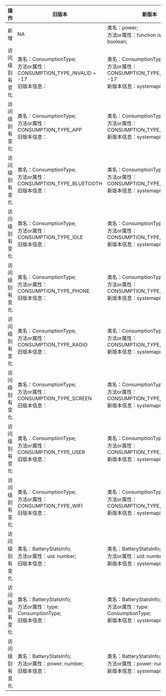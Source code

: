 | 操作 | 旧版本 | 新版本 | d.ts文件 |
| ---- | ------ | ------ | -------- |
|新增|NA|类名：power;<br>方法or属性：function isStandby(): boolean;|@ohos.power.d.ts|
|访问级别有变化|类名：ConsumptionType;<br>方法or属性：CONSUMPTION_TYPE_INVALID = -17<br>旧版本信息：|类名：ConsumptionType;<br>方法or属性：CONSUMPTION_TYPE_INVALID = -17<br>新版本信息：systemapi|@ohos.batteryStatistics.d.ts|
|访问级别有变化|类名：ConsumptionType;<br>方法or属性：CONSUMPTION_TYPE_APP<br>旧版本信息：|类名：ConsumptionType;<br>方法or属性：CONSUMPTION_TYPE_APP<br>新版本信息：systemapi|@ohos.batteryStatistics.d.ts|
|访问级别有变化|类名：ConsumptionType;<br>方法or属性：CONSUMPTION_TYPE_BLUETOOTH<br>旧版本信息：|类名：ConsumptionType;<br>方法or属性：CONSUMPTION_TYPE_BLUETOOTH<br>新版本信息：systemapi|@ohos.batteryStatistics.d.ts|
|访问级别有变化|类名：ConsumptionType;<br>方法or属性：CONSUMPTION_TYPE_IDLE<br>旧版本信息：|类名：ConsumptionType;<br>方法or属性：CONSUMPTION_TYPE_IDLE<br>新版本信息：systemapi|@ohos.batteryStatistics.d.ts|
|访问级别有变化|类名：ConsumptionType;<br>方法or属性：CONSUMPTION_TYPE_PHONE<br>旧版本信息：|类名：ConsumptionType;<br>方法or属性：CONSUMPTION_TYPE_PHONE<br>新版本信息：systemapi|@ohos.batteryStatistics.d.ts|
|访问级别有变化|类名：ConsumptionType;<br>方法or属性：CONSUMPTION_TYPE_RADIO<br>旧版本信息：|类名：ConsumptionType;<br>方法or属性：CONSUMPTION_TYPE_RADIO<br>新版本信息：systemapi|@ohos.batteryStatistics.d.ts|
|访问级别有变化|类名：ConsumptionType;<br>方法or属性：CONSUMPTION_TYPE_SCREEN<br>旧版本信息：|类名：ConsumptionType;<br>方法or属性：CONSUMPTION_TYPE_SCREEN<br>新版本信息：systemapi|@ohos.batteryStatistics.d.ts|
|访问级别有变化|类名：ConsumptionType;<br>方法or属性：CONSUMPTION_TYPE_USER<br>旧版本信息：|类名：ConsumptionType;<br>方法or属性：CONSUMPTION_TYPE_USER<br>新版本信息：systemapi|@ohos.batteryStatistics.d.ts|
|访问级别有变化|类名：ConsumptionType;<br>方法or属性：CONSUMPTION_TYPE_WIFI<br>旧版本信息：|类名：ConsumptionType;<br>方法or属性：CONSUMPTION_TYPE_WIFI<br>新版本信息：systemapi|@ohos.batteryStatistics.d.ts|
|访问级别有变化|类名：BatteryStatsInfo;<br>方法or属性：uid: number;<br>旧版本信息：|类名：BatteryStatsInfo;<br>方法or属性：uid: number;<br>新版本信息：systemapi|@ohos.batteryStatistics.d.ts|
|访问级别有变化|类名：BatteryStatsInfo;<br>方法or属性：type: ConsumptionType;<br>旧版本信息：|类名：BatteryStatsInfo;<br>方法or属性：type: ConsumptionType;<br>新版本信息：systemapi|@ohos.batteryStatistics.d.ts|
|访问级别有变化|类名：BatteryStatsInfo;<br>方法or属性：power: number;<br>旧版本信息：|类名：BatteryStatsInfo;<br>方法or属性：power: number;<br>新版本信息：systemapi|@ohos.batteryStatistics.d.ts|
